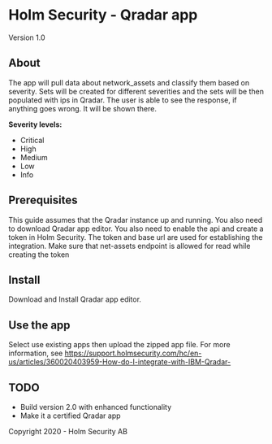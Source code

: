 # Holm Security - Qradar app

Version 1.0

## About

The app will pull data about network_assets and classify them based on severity. Sets will be created for different severities and the sets will be then populated with ips in Qradar. The user is able to see the response, if anything goes wrong. It will be shown there.


**Severity levels:**


- Critical
- High
- Medium
- Low
- Info

## Prerequisites

This guide assumes that the Qradar instance up and running. You also need to download Qradar app editor.
You also need to enable the api and create a token in Holm Security. The token and base url are used for establishing the integration. Make sure that net-assets endpoint is allowed for read while creating the token

## Install

Download and Install Qradar app editor.  


## Use the app

Select use existing apps then upload the zipped app file. For more information, see https://support.holmsecurity.com/hc/en-us/articles/360020403959-How-do-I-integrate-with-IBM-Qradar-

## TODO

- Build version 2.0 with enhanced functionality
- Make it a certified Qradar app

Copyright 2020 - Holm Security AB

